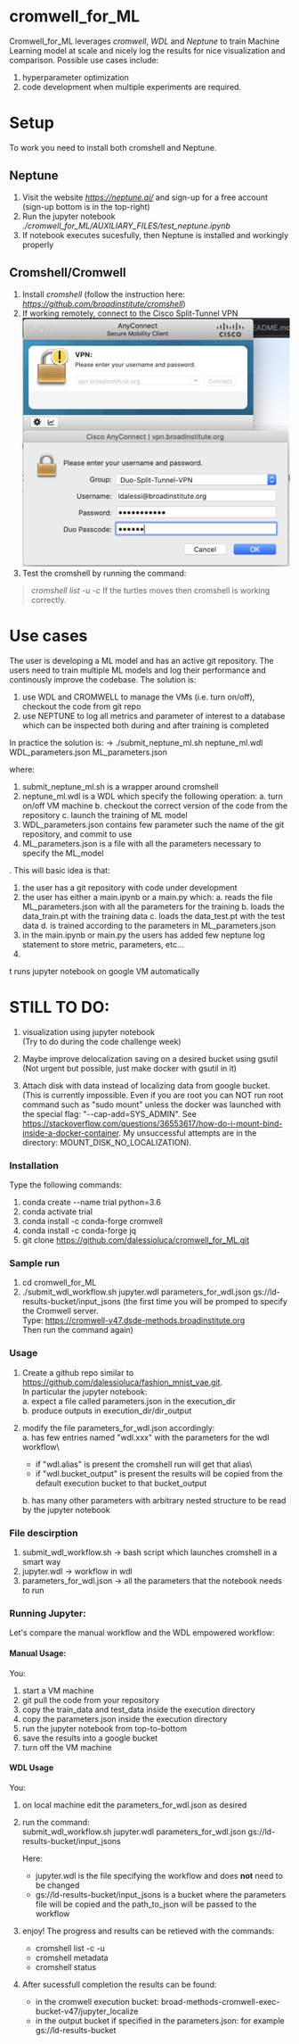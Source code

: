 # cromwell_for_ML
Cromwell_for_ML leverages *cromwell*, *WDL* and *Neptune* to train Machine Learning model at scale and nicely log the results for nice visualization and comparison. 
Possible use cases include:
1. hyperparameter optimization 
2. code development when multiple experiments are required.

# Setup
To work you need to install both cromshell and Neptune.

## Neptune
1. Visit the website *https://neptune.ai/* and sign-up for a free account (sign-up bottom is in the top-right)
2. Run the jupyter notebook *./cromwell_for_ML/AUXILIARY_FILES/test_neptune.ipynb*
3. If notebook executes sucesfully, then Neptune is installed and workingly properly

## Cromshell/Cromwell
1. Install *cromshell* (follow the instruction here: *https://github.com/broadinstitute/cromshell*)
2. If working remotely, connect to the Cisco Split-Tunnel VPN 
![split_VPN.png](AUXILIARY_FILES/split_VPN.png)
3. Test the cromshell by running the command:
> *cromshell list -u -c*
If the turtles moves then cromshell is working correctly.

# Use cases
The user is developing a ML model and has an active git repository. 
The users need to train multiple ML models and log their performance and continously improve the codebase.
The solution is:
1. use WDL and CROMWELL to manage the VMs (i.e. turn on/off), checkout the code from git repo
2. use NEPTUNE to log all metrics and parameter of interest to a database which can be inspected both during and after training is completed

In practice the solution is: 
-> ./submit_neptune_ml.sh neptune_ml.wdl WDL_parameters.json ML_parameters.json

where:
1. submit_neptune_ml.sh is a wrapper around cromshell
2. neptune_ml.wdl is a WDL which specify the following operation:
	a. turn on/off VM machine
	b. checkout the correct version of the code from the repository
	c. launch the training of ML model
3. WDL_parameters.json contains few parameter such the name of the git repository, and commit to use
4. ML_parameters.json is a file with all the parameters necessary to specify the ML_model


. This will basic idea is that:
1. the user has a git repository with code under development
2. the user has either a main.ipynb or a main.py which:
	a. reads the file ML_parameters.json with all the parameters for the training
	b. loads the data_train.pt with the training data
	c. loads the data_test.pt with the test data
	d. is trained according to the parameters in ML_parameters.json
3. in the main.ipynb or main.py the users has added few neptune log statement to store metric, parameters, etc...
4. 




t runs jupyter notebook on google VM automatically 

# STILL TO DO:
1. visualization using jupyter notebook \
(Try to do during the code challenge week)

2. Maybe improve delocalization saving on a desired bucket using gsutil \
(Not urgent but possible, just make docker with gsutil in it)

3. Attach disk with data instead of localizing data from google bucket. \
(This is currently impossible. Even if you are root you can NOT run root command such as "sudo mount" unless the docker was launched with the special flag: "--cap-add=SYS_ADMIN". See https://stackoverflow.com/questions/36553617/how-do-i-mount-bind-inside-a-docker-container. My unsuccessful attempts are in the directory: MOUNT_DISK_NO_LOCALIZATION).  

### Installation
Type the following commands:
1. conda create --name trial python=3.6
2. conda activate trial
3. conda install -c conda-forge cromwell
4. conda install -c conda-forge jq
5. git clone https://github.com/dalessioluca/cromwell_for_ML.git

### Sample run
1. cd cromwell_for_ML
2. ./submit_wdl_workflow.sh jupyter.wdl parameters_for_wdl.json gs://ld-results-bucket/input_jsons
   (the first time you will be promped to specify the Cromwell server. \
    Type: https://cromwell-v47.dsde-methods.broadinstitute.org \
    Then run the command again)

### Usage
1. Create a github repo similar to https://github.com/dalessioluca/fashion_mnist_vae.git. \
   In particular the jupyter notebook:\
   a. expect a file called parameters.json in the execution_dir\
   b. produce outputs in execution_dir/dir_output
2. modify the file parameters_for_wdl.json accordingly:\
   a. has few entries named "wdl.xxx" with the parameters for the wdl workflow\
	- if "wdl.alias" is present the cromshell run will get that alias\
	- if "wdl.bucket_output" is present the results will be copied from the default execution bucket to that bucket_output 
   
   b. has many other parameters with arbitrary nested structure to be read by the jupyter notebook
   

### File descirption
1. submit_wdl_workflow.sh -> bash script which launches cromshell in a smart way
2. jupyter.wdl -> workflow in wdl 
3. parameters_for_wdl.json -> all the parameters that the notebook needs to run


### Running Jupyter:

Let's compare the manual workflow and the WDL empowered workflow:

#### Manual Usage: 
You:
1. start a VM machine
2. git pull the code from your repository
3. copy the train_data and test_data inside the execution directory 
4. copy the parameters.json inside the execution directory
5. run the jupyter notebook from top-to-bottom
6. save the results into a google bucket
7. turn off the VM machine

#### WDL Usage
You:
1. on local machine edit the parameters_for_wdl.json as desired
2. run the command:\
   submit_wdl_workflow.sh jupyter.wdl parameters_for_wdl.json gs://ld-results-bucket/input_jsons 

   Here: 
   - jupyter.wdl is the file specifying the workflow and does **not** need to be changed
   - gs://ld-results-bucket/input_jsons is a bucket where the parameters file will be copied and the path_to_json will be passed to the workflow	
   
3. enjoy! The progress and results can be retieved with the commands: 
   - cromshell list -c -u
   - cromshell metadata
   - cromshell status
   
4. After sucessfull completion the results can be found:
   - in the cromwell execution bucket: broad-methods-cromwell-exec-bucket-v47/jupyter_localize
   - in the output bucket if specified in the parameters.json: for example gs://ld-results-bucket
